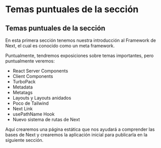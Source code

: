# Temas puntuales de la sección

## Temas puntuales de la sección

En esta primera sección tenemos nuestra introducción al Framework de Next, el cual es conocido como un meta framework.

Puntualmente, tendremos exposiciones sobre temas importantes, pero puntualmente veremos:

- React Server Components
- Client Components
- TurboPack
- Metadata
- Metatags
- Layouts y Layouts anidados
- Poco de Tailwind
- Next Link
- usePathName Hook
- Nuevo sistema de rutas de Next

Aquí crearemos una página estática que nos ayudará a comprender las bases de Next y crearemos la aplicación inicial para publicarla en la siguiente sección.
